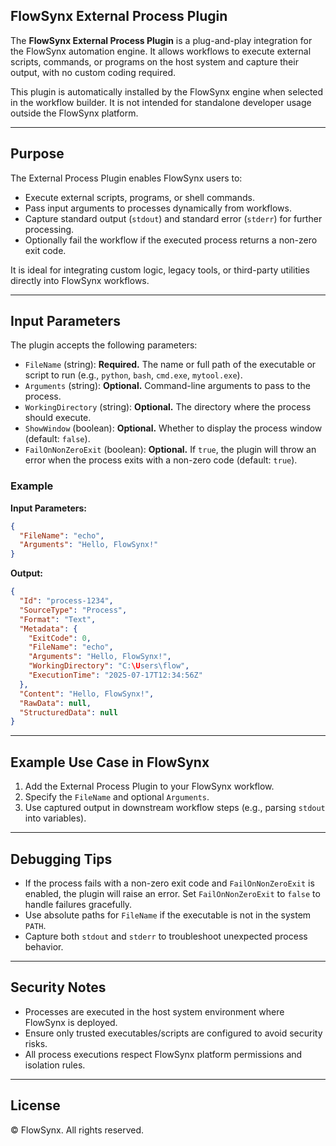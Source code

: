 ## FlowSynx External Process Plugin

The **FlowSynx External Process Plugin** is a plug-and-play integration for the FlowSynx automation engine. It allows workflows to execute external scripts, commands, or programs on the host system and capture their output, with no custom coding required.

This plugin is automatically installed by the FlowSynx engine when selected in the workflow builder. It is not intended for standalone developer usage outside the FlowSynx platform.

---

## Purpose

The External Process Plugin enables FlowSynx users to:

- Execute external scripts, programs, or shell commands.  
- Pass input arguments to processes dynamically from workflows.  
- Capture standard output (`stdout`) and standard error (`stderr`) for further processing.  
- Optionally fail the workflow if the executed process returns a non-zero exit code.  

It is ideal for integrating custom logic, legacy tools, or third-party utilities directly into FlowSynx workflows.

---

## Input Parameters

The plugin accepts the following parameters:
 
- `FileName` (string): **Required.** The name or full path of the executable or script to run (e.g., `python`, `bash`, `cmd.exe`, `mytool.exe`).  
- `Arguments` (string): **Optional.** Command-line arguments to pass to the process.  
- `WorkingDirectory` (string): **Optional.** The directory where the process should execute.  
- `ShowWindow` (boolean): **Optional.** Whether to display the process window (default: `false`).  
- `FailOnNonZeroExit` (boolean): **Optional.** If `true`, the plugin will throw an error when the process exits with a non-zero code (default: `true`).  

### Example

**Input Parameters:**

```json
{
  "FileName": "echo",
  "Arguments": "Hello, FlowSynx!"
}
```

**Output:**

```json
{
  "Id": "process-1234",
  "SourceType": "Process",
  "Format": "Text",
  "Metadata": {
    "ExitCode": 0,
    "FileName": "echo",
    "Arguments": "Hello, FlowSynx!",
    "WorkingDirectory": "C:\Users\flow",
    "ExecutionTime": "2025-07-17T12:34:56Z"
  },
  "Content": "Hello, FlowSynx!",
  "RawData": null,
  "StructuredData": null
}
```

---

## Example Use Case in FlowSynx

1. Add the External Process Plugin to your FlowSynx workflow.  
3. Specify the `FileName` and optional `Arguments`.  
4. Use captured output in downstream workflow steps (e.g., parsing `stdout` into variables).  

---

## Debugging Tips

- If the process fails with a non-zero exit code and `FailOnNonZeroExit` is enabled, the plugin will raise an error. Set `FailOnNonZeroExit` to `false` to handle failures gracefully.  
- Use absolute paths for `FileName` if the executable is not in the system `PATH`.  
- Capture both `stdout` and `stderr` to troubleshoot unexpected process behavior.  

---

## Security Notes

- Processes are executed in the host system environment where FlowSynx is deployed.  
- Ensure only trusted executables/scripts are configured to avoid security risks.  
- All process executions respect FlowSynx platform permissions and isolation rules.  

---

## License

© FlowSynx. All rights reserved.